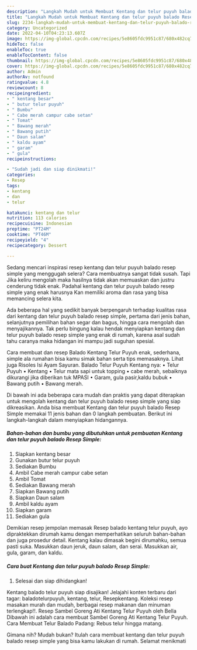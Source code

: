 ```yaml
---
description: "Langkah Mudah untuk Membuat Kentang dan telur puyuh balado Resep Simple yang Bisa Manjain Lidah, Buat Buka Puasa Enak Banget"
title: "Langkah Mudah untuk Membuat Kentang dan telur puyuh balado Resep Simple yang Bisa Manjain Lidah, Buat Buka Puasa Enak Banget"
slug: 2234-langkah-mudah-untuk-membuat-kentang-dan-telur-puyuh-balado-resep-simple-yang-bisa-manjain-lidah-buat-buka-puasa-enak-banget
category: Uncategorized
date: 2022-04-10T04:23:13.607Z
image: https://img-global.cpcdn.com/recipes/5e8605fdc9951c87/680x482cq70/kentang-dan-telur-puyuh-balado-resep-simple-foto-resep-utama.jpg
hideToc: false
enableToc: true
enableTocContent: false
thumbnail: https://img-global.cpcdn.com/recipes/5e8605fdc9951c87/680x482cq70/kentang-dan-telur-puyuh-balado-resep-simple-foto-resep-utama.jpg
cover: https://img-global.cpcdn.com/recipes/5e8605fdc9951c87/680x482cq70/kentang-dan-telur-puyuh-balado-resep-simple-foto-resep-utama.jpg
author: Admin
authorAv: notfound
ratingvalue: 4.8
reviewcount: 8
recipeingredient:
- " kentang besar"
- " butur telur puyuh"
- " Bumbu"
- " Cabe merah campur cabe setan"
- " Tomat"
- " Bawang merah"
- " Bawang putih"
- " Daun salam"
- " kaldu ayam"
- " garam"
- " gula"
recipeinstructions:

- "Sudah jadi dan siap dinikmati!"
categories:
- Resep
tags:
- kentang
- dan
- telur

katakunci: kentang dan telur 
nutrition: 113 calories
recipecuisine: Indonesian
preptime: "PT24M"
cooktime: "PT46M"
recipeyield: "4"
recipecategory: Dessert

---
```



Sedang mencari inspirasi resep kentang dan telur puyuh balado resep simple yang menggugah selera? Cara membuatnya sangat tidak susah. Tapi Jika keliru mengolah maka hasilnya tidak akan memuaskan dan justru cenderung tidak enak. Padahal kentang dan telur puyuh balado resep simple yang enak harusnya Kan memiliki aroma dan rasa yang bisa memancing selera kita.


Ada beberapa hal yang sedikit banyak berpengaruh terhadap kualitas rasa dari kentang dan telur puyuh balado resep simple, pertama dari jenis bahan, selanjutnya pemilihan bahan segar dan bagus, hingga cara mengolah dan menyajikannya. Tak perlu bingung kalau hendak menyiapkan kentang dan telur puyuh balado resep simple yang enak di rumah, karena asal sudah tahu caranya maka hidangan ini mampu jadi suguhan spesial.

Cara membuat dan resep Balado Kentang Telur Puyuh enak, sederhana, simple ala rumahan bisa kamu simak bahan serta tips memasaknya. Lihat juga Risoles Isi Ayam Sayuran. Balado Telur Puyuh Kentang nya: • Telur Puyuh • Kentang • Telur mata sapi untuk topping • cabe merah, sebaiknya dikurangi jika diberikan tuk MPASI • Garam, gula pasir,kaldu bubuk • Bawang putih • Bawang merah.


Di bawah ini ada beberapa cara mudah dan praktis yang dapat diterapkan untuk mengolah kentang dan telur puyuh balado resep simple yang siap dikreasikan. Anda bisa membuat Kentang dan telur puyuh balado Resep Simple memakai 11 jenis bahan dan 0 langkah pembuatan. Berikut ini langkah-langkah dalam menyiapkan hidangannya.

<!--inarticleads1-->

##### Bahan-bahan dan bumbu yang dibutuhkan untuk pembuatan Kentang dan telur puyuh balado Resep Simple:

1. Siapkan  kentang besar
1. Gunakan  butur telur puyuh
1. Sediakan  Bumbu
1. Ambil  Cabe merah campur cabe setan
1. Ambil  Tomat
1. Sediakan  Bawang merah
1. Siapkan  Bawang putih
1. Siapkan  Daun salam
1. Ambil  kaldu ayam
1. Siapkan  garam
1. Sediakan  gula


Demikian resep jempolan memasak Resep balado kentang telur puyuh, ayo dipraktekkan dirumah kamu dengan memperhatikan seluruh bahan-bahan dan juga prosedur detail. Kentang kalau dimasak begini dirumahku, semua pasti suka. Masukkan daun jeruk, daun salam, dan serai. Masukkan air, gula, garam, dan kaldu. 

<!--inarticleads2-->

##### Cara buat Kentang dan telur puyuh balado Resep Simple:


1. Selesai dan siap dihidangkan!

Kentang balado telur puyuh siap disajikan! Jelajahi konten terbaru dari tagar: baladotelurpuyuh, kentang, telur, Resepkentang. Koleksi resep masakan murah dan mudah, berbagai resep makanan dan minuman terlengkap!!. Resep Sambel Goreng Ati Kentang Telur Puyuh oleh Bella Dibawah ini adalah cara membuat Sambel Goreng Ati Kentang Telur Puyuh. Cara Membuat Telur Balado Padang: Rebus telur hingga matang. 

Gimana nih? Mudah bukan? Itulah cara membuat kentang dan telur puyuh balado resep simple yang bisa kamu lakukan di rumah. Selamat menikmati
